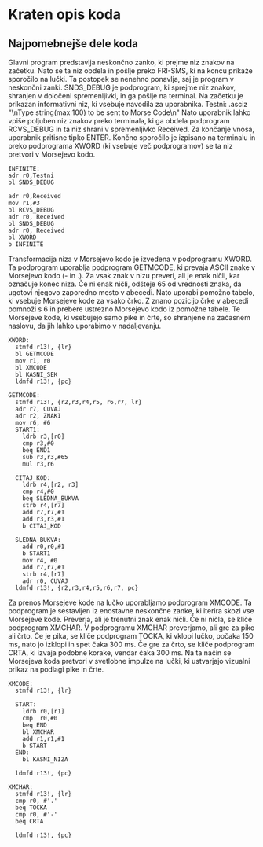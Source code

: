# Kraten opis koda

## Najpomebnejše dele koda

Glavni program predstavlja neskončno zanko, ki prejme niz znakov na začetku. Nato se ta niz obdela in pošlje preko FRI-SMS, ki na koncu prikaže sporočilo na lučki. Ta postopek se nenehno ponavlja, saj je program v neskončni zanki.
SNDS_DEBUG je podprogram, ki sprejme niz znakov, shranjen v določeni spremenljivki, in ga pošlje na terminal. Na začetku je prikazan informativni niz, ki vsebuje navodila za uporabnika.
Testni:  .asciz "\nType string(max 100) to be sent to Morse Code\n"
Nato uporabnik lahko vpiše poljuben niz znakov preko terminala, ki ga obdela podprogram RCVS_DEBUG in ta niz shrani v spremenljivko Received. Za končanje vnosa, uporabnik pritisne tipko ENTER. Končno sporočilo je izpisano na terminalu in preko podprograma XWORD (ki vsebuje več podprogramov) se ta niz pretvori v Morsejevo kodo.

```
INFINITE:
adr r0,Testni
bl SNDS_DEBUG

adr r0,Received
mov r1,#3
bl RCVS_DEBUG
adr r0, Received
bl SNDS_DEBUG
adr r0, Received
bl XWORD
b INFINITE
```

Transformacija niza v Morsejevo kodo je izvedena v podprogramu XWORD. Ta podprogram uporablja podprogram GETMCODE, ki prevaja ASCII znake v Morsejevo kodo (- in .). Za vsak znak v nizu preveri, ali je enak ničli, kar označuje konec niza. Če ni enak ničli, odšteje 65 od vrednosti znaka, da ugotovi njegovo zaporedno mesto v abecedi. Nato uporabi pomožno tabelo, ki vsebuje Morsejeve kode za vsako črko. 
Z znano pozicijo črke v abecedi pomnoži s 6 in prebere ustrezno Morsejevo kodo iz pomožne tabele. Te Morsejeve kode, ki vsebujejo samo pike in črte, so shranjene na začasnem naslovu, da jih lahko uporabimo v nadaljevanju.

```
XWORD:
  stmfd r13!, {lr}
  bl GETMCODE
  mov r1, r0
  bl XMCODE
  bl KASNI_SEK 
  ldmfd r13!, {pc}

GETMCODE:
  stmfd r13!, {r2,r3,r4,r5, r6,r7, lr}
  adr r7, CUVAJ   
  adr r2, ZNAKI   
  mov r6, #6
  START1:
    ldrb r3,[r0]  
    cmp r3,#0
    beq END1
    sub r3,r3,#65 
    mul r3,r6  
    
  CITAJ_KOD:
    ldrb r4,[r2, r3] 
    cmp r4,#0
    beq SLEDNA_BUKVA
    strb r4,[r7]
    add r7,r7,#1     
    add r3,r3,#1    
    b CITAJ_KOD

  SLEDNA_BUKVA:  
    add r0,r0,#1 
    b START1 
    mov r4, #0
    add r7,r7,#1
    strb r4,[r7]
    adr r0, CUVAJ 
  ldmfd r13!, {r2,r3,r4,r5,r6,r7, pc}
```

Za prenos Morsejeve kode na lučko uporabljamo podprogram XMCODE. Ta podprogram je sestavljen iz enostavne neskončne zanke, ki iterira skozi vse Morsejeve kode. Preverja, ali je trenutni znak enak ničli. Če ni ničla, se kliče podprogram XMCHAR.
V podprogramu XMCHAR preverjamo, ali gre za piko ali črto. Če je pika, se kliče podprogram TOCKA, ki vklopi lučko, počaka 150 ms, nato jo izklopi in spet čaka 300 ms. Če gre za črto, se kliče podprogram CRTA, ki izvaja podobne korake, vendar čaka 300 ms.
Na ta način se Morsejeva koda pretvori v svetlobne impulze na lučki, ki ustvarjajo vizualni prikaz na podlagi pike in črte.

```
XMCODE:
  stmfd r13!, {lr}
  
  START:  
    ldrb r0,[r1]     
    cmp  r0,#0       
    beq END
    bl XMCHAR       
    add r1,r1,#1     
    b START
  END:
    bl KASNI_NIZA    
       
  ldmfd r13!, {pc}

XMCHAR:
  stmfd r13!, {lr}
  cmp r0, #'.' 
  beq TOCKA
  cmp r0, #'-'
  beq CRTA 
  
  ldmfd r13!, {pc}

```
